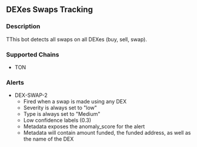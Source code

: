 ## DEXes Swaps Tracking

### Description

TThis bot detects all swaps on all DEXes (buy, sell, swap).

### Supported Chains

- TON

### Alerts

- DEX-SWAP-2
  - Fired when a swap is made using any DEX 
  - Severity is always set to "low" 
  - Type is always set to "Medium" 
  - Low confidence labels (0.3) 
  - Metadata exposes the anomaly_score for the alert
  - Metadata will contain amount funded, the funded address, as well as the name of the DEX